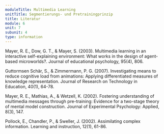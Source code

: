 ```yaml
---
moduleTitle: Multimedia Learning
unitTitle: Segmentierungs- und Pretrainingprinzip
title: Literatur
module: 6
unit: 7
subunit: 4
type: information
---
```


Mayer, R. E., Dow, G. T., & Mayer, S. (2003). Multimedia learning in an interactive self-explaining environment: What works in the design of agent-based microworlds?. Journal of educational psychology, 95(4), 806.

Guttormsen Schär, S., & Zimmermann, P. G. (2007). Investigating means to reduce cognitive load from animations: Applying differentiated measures of knowledge representation. Journal of Research on Technology in Education, 40(1), 64-78.

Mayer, R. E., Mathias, A., & Wetzell, K. (2002). Fostering understanding of multimedia messages through pre-training: Evidence for a two-stage theory of mental model construction. Journal of Experimental Psychology: Applied, 8(3), 147.

Pollock, E., Chandler, P., & Sweller, J. (2002). Assimilating complex information. Learning and instruction, 12(1), 61-86.